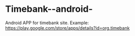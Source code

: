 Timebank--android-
==================
Android APP for timebank site. Example: https://play.google.com/store/apps/details?id=org.timebank

